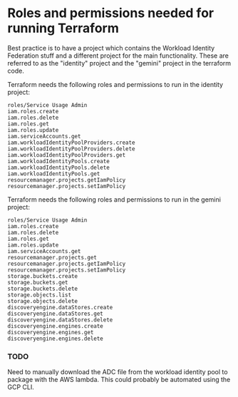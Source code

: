 # Roles and permissions needed for running Terraform
Best practice is to have a project which contains the Workload Identity Federation stuff and a different project for the main functionality.
These are referred to as the "identity" project and the "gemini" project in the terraform code.

Terraform needs the following roles and permissions to run in the identity project:
```
roles/Service Usage Admin
iam.roles.create
iam.roles.delete
iam.roles.get
iam.roles.update
iam.serviceAccounts.get
iam.workloadIdentityPoolProviders.create
iam.workloadIdentityPoolProviders.delete
iam.workloadIdentityPoolProviders.get
iam.workloadIdentityPools.create
iam.workloadIdentityPools.delete
iam.workloadIdentityPools.get
resourcemanager.projects.getIamPolicy
resourcemanager.projects.setIamPolicy
```

Terraform needs the following roles and permissions to run in the gemini project:
```
roles/Service Usage Admin
iam.roles.create
iam.roles.delete
iam.roles.get
iam.roles.update
iam.serviceAccounts.get
resourcemanager.projects.get
resourcemanager.projects.getIamPolicy
resourcemanager.projects.setIamPolicy
storage.buckets.create
storage.buckets.get
storage.buckets.delete
storage.objects.list
storage.objects.delete
discoveryengine.dataStores.create
discoveryengine.dataStores.get
discoveryengine.dataStores.delete
discoveryengine.engines.create
discoveryengine.engines.get
discoveryengine.engines.delete
```

### TODO
Need to manually download the ADC file from the workload identity pool to package with the AWS lambda.  This could probably be automated using the GCP CLI.